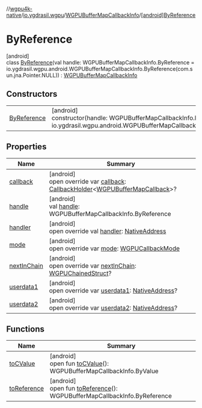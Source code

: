 //[wgpu4k-native](../../../../index.md)/[io.ygdrasil.wgpu](../../index.md)/[WGPUBufferMapCallbackInfo](../index.md)/[[android]ByReference](index.md)

# ByReference

[android]\
class [ByReference](index.md)(val handle: WGPUBufferMapCallbackInfo.ByReference = io.ygdrasil.wgpu.android.WGPUBufferMapCallbackInfo.ByReference(com.sun.jna.Pointer.NULL)) : [WGPUBufferMapCallbackInfo](../index.md)

## Constructors

| | |
|---|---|
| [ByReference](-by-reference.md) | [android]<br>constructor(handle: WGPUBufferMapCallbackInfo.ByReference = io.ygdrasil.wgpu.android.WGPUBufferMapCallbackInfo.ByReference(com.sun.jna.Pointer.NULL)) |

## Properties

| Name | Summary |
|---|---|
| [callback](callback.md) | [android]<br>open override var [callback](callback.md): [CallbackHolder](../../../ffi/-callback-holder/index.md)&lt;[WGPUBufferMapCallback](../../-w-g-p-u-buffer-map-callback/index.md)&gt;? |
| [handle](handle.md) | [android]<br>val [handle](handle.md): WGPUBufferMapCallbackInfo.ByReference |
| [handler](handler.md) | [android]<br>open override val [handler](handler.md): [NativeAddress](../../../ffi/-native-address/index.md) |
| [mode](mode.md) | [android]<br>open override var [mode](mode.md): [WGPUCallbackMode](../../-w-g-p-u-callback-mode/index.md) |
| [nextInChain](next-in-chain.md) | [android]<br>open override var [nextInChain](next-in-chain.md): [WGPUChainedStruct](../../-w-g-p-u-chained-struct/index.md)? |
| [userdata1](userdata1.md) | [android]<br>open override var [userdata1](userdata1.md): [NativeAddress](../../../ffi/-native-address/index.md)? |
| [userdata2](userdata2.md) | [android]<br>open override var [userdata2](userdata2.md): [NativeAddress](../../../ffi/-native-address/index.md)? |

## Functions

| Name | Summary |
|---|---|
| [toCValue](../[android]to-c-value.md) | [android]<br>open fun [toCValue](../[android]to-c-value.md)(): WGPUBufferMapCallbackInfo.ByValue |
| [toReference](../to-reference.md) | [android]<br>open fun [toReference](../to-reference.md)(): WGPUBufferMapCallbackInfo.ByReference |